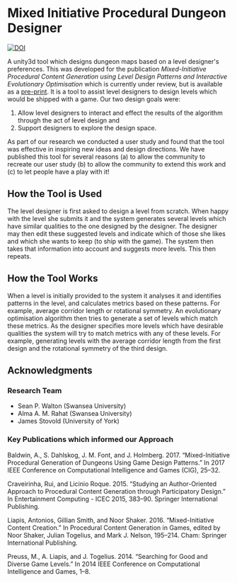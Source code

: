 # Mixed Initiative Procedural Dungeon Designer
[![DOI](https://zenodo.org/badge/216002597.svg)](https://zenodo.org/badge/latestdoi/216002597)

A unity3d tool which designs dungeon maps based on a level designer's preferences. This was developed for the publication *Mixed-Initiative Procedural Content Generation using Level Design Patterns and Interactive Evolutionary Optimisation* which is currently under review, but is available as a [pre-print](https://arxiv.org/abs/2005.07478). It is a tool to assist level designers to design levels which would be shipped with a game. Our two design goals were:
1. Allow level designers to interact and effect the results of the algorithm through the act of level design and
2. Support designers to explore the design space.

As part of our research we conducted a user study and found that the tool was effective in inspiring new ideas and design directions. We have published this tool for several reasons (a) to allow the community to recreate our user study (b) to allow the community to extend this work and (c) to let people have a play with it!

## How the Tool is Used
The level designer is first asked to design a level from scratch. When happy with the level she submits it and the system generates several levels which have similar qualities to the one designed by the designer. The designer may then edit these suggested levels and indicate which of those she likes and which she wants to keep (to ship with the game). The system then takes that information into account and suggests more levels. This then repeats.

## How the Tool Works
When a level is initially provided to the system it analyses it and identifies patterns in the level, and calculates metrics based on these patterns. For example, average corridor length or rotational symmetry. An evolutionary optimisation algorithm then tries to generate a set of levels which match these metrics. As the designer specifies more levels which have desirable qualities the system will try to match metrics with any of these levels. For example, generating levels with the average corridor length from the first design and the rotational symmetry of the third design.

## Acknowledgments

### Research Team
* Sean P. Walton (Swansea University)
* Alma A. M. Rahat (Swansea University)
* James Stovold (University of York)

### Key Publications which informed our Approach

Baldwin, A., S. Dahlskog, J. M. Font, and J. Holmberg. 2017. “Mixed-Initiative Procedural Generation of Dungeons Using Game Design Patterns.” In 2017 IEEE Conference on Computational Intelligence and Games (CIG), 25–32.

Craveirinha, Rui, and Licinio Roque. 2015. “Studying an Author-Oriented Approach to Procedural Content Generation through Participatory Design.” In Entertainment Computing - ICEC 2015, 383–90. Springer International Publishing.

Liapis, Antonios, Gillian Smith, and Noor Shaker. 2016. “Mixed-Initiative Content Creation.” In Procedural Content Generation in Games, edited by Noor Shaker, Julian Togelius, and Mark J. Nelson, 195–214. Cham: Springer International Publishing.

Preuss, M., A. Liapis, and J. Togelius. 2014. “Searching for Good and Diverse Game Levels.” In 2014 IEEE Conference on Computational Intelligence and Games, 1–8.



